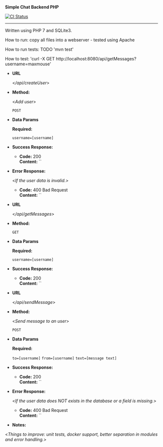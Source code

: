 **Simple Chat Backend PHP**

[![CI Status](https://circleci.com/gh/maxmousee/simple_chat_php.svg?style=shield&circle-token=:circle-token)](https://circleci.com/gh/maxmousee/simple_chat_php)

----
  <Send and receive messages using a JSON API._>
  
  Written using PHP 7 and SQLite3.
  
  How to run:
  copy all files into a webserver - tested using Apache
  
  How to run tests:
  TODO
    'mvn test'
  
  How to test:
  'curl -X GET http://localhost:8080/api/getMessages?username=maxmouse'

* **URL**

  <_/api/createUser_>

* **Method:**
  
  <_Add user_>

  `POST`

* **Data Params**

  **Required:**
   
     `username=[username]`

* **Success Response:**

  * **Code:** 200 <br />
    **Content:** ``
 
* **Error Response:**

  <_If the user data is invalid._>

  * **Code:** 400 Bad Request <br />
    **Content:** ``

* **URL**

  <_/api/getMessages_>

* **Method:**
  
  <Get all messages for an user_>

  `GET`

* **Data Params**

  **Required:**
   
     `username=[username]`

* **Success Response:**

  * **Code:** 200 <br />
    **Content:** ``


* **URL**

  <_/api/sendMessage_>

* **Method:**
  
  <_Send message to an user_>

  `POST`

* **Data Params**

  **Required:**
   
     `to=[username]`
     `from=[username]`
     `text=[message text]`

* **Success Response:**

  * **Code:** 200 <br />
    **Content:** ``
 
* **Error Response:**

  <_If the user data does NOT exists in the database or a field is missing._>

  * **Code:** 400 Bad Request <br />
    **Content:** ``
 

* **Notes:**

<_Things to improve: unit tests, docker support, better separation in modules and error handling._> 